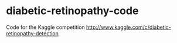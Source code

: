 # diabetic-retinopathy-code
Code for the Kaggle competition http://www.kaggle.com/c/diabetic-retinopathy-detection
